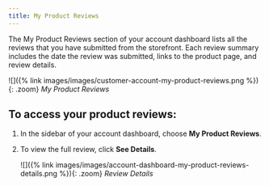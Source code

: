 ```yaml
---
title: My Product Reviews
---
```


The My Product Reviews section of your account dashboard lists all the reviews that you have submitted from the storefront. Each review summary includes the date the review was submitted, links to the product page, and review details.

![]({% link images/images/customer-account-my-product-reviews.png %}){: .zoom}
_My Product Reviews_

## To access your product reviews:

1. In the sidebar of your account dashboard, choose **My Product Reviews**.

1. To view the full review, click **See Details**.

    ![]({% link images/images/account-dashboard-my-product-reviews-details.png %}){: .zoom}
    _Review Details_
